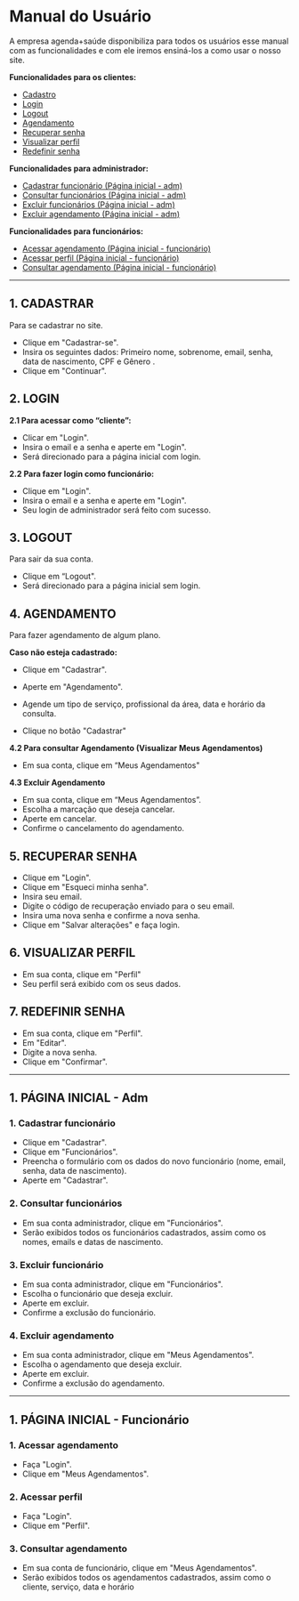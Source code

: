 # Manual do Usuário

A empresa agenda+saúde disponibiliza para todos os usuários esse manual com as funcionalidades e com ele iremos ensiná-los a como usar o nosso site.

**Funcionalidades para os clientes:**
 - [Cadastro](#1-CADASTRAR)
 - [Login](#2-LOGIN)
 - [Logout](#3-LOGOUT)
 - [Agendamento](#4-AGENDAMENTO)
 - [Recuperar senha](#5-RECUPERAR-SENHA)
 - [Visualizar perfil](#6-VISUALIZAR-PERFIL)
 - [Redefinir senha](#7-REDEFINIR-SENHA)

**Funcionalidades para administrador:**

- [Cadastrar funcionário (Página  inicial - adm)](#1-Cadastrar-funcionário)
- [Consultar funcionários (Página  inicial - adm)](#2-Consultar-funcionários) 
- [Excluir funcionários (Página  inicial - adm)](#3-Excluir-funcionário)
- [Excluir agendamento (Página  inicial - adm)](#4-Excluir-agendamento)

**Funcionalidades para funcionários:**
 
 - [Acessar agendamento (Página  inicial - funcionário)](#1-Acessar-agendamento)
 - [Acessar perfil (Página  inicial - funcionário)](#2-Acessar-perfil)
- [Consultar agendamento (Página  inicial - funcionário)](#3-Consultar-agendamento)

_______________________________________

## 1. CADASTRAR

Para se cadastrar no site. 

- Clique em "Cadastrar-se".
- Insira os seguintes dados: Primeiro nome, sobrenome, email, senha, data de nascimento, CPF e Gênero .
- Clique em "Continuar".

## 2. LOGIN

**2.1 Para acessar como “cliente”:** 

 - Clicar em "Login".
 - Insira o email e a senha e aperte em "Login".
 - Será direcionado para a página inicial com login.
 
**2.2 Para fazer login como funcionário:**

- Clique em "Login".
- Insira o email e a senha e aperte em "Login".
- Seu login de administrador será feito com sucesso.

## 3. LOGOUT 

Para sair da sua conta. 

- Clique em “Logout".
- Será direcionado para a página inicial sem login. 

## 4. AGENDAMENTO 

Para fazer agendamento de algum plano. 

**Caso não esteja cadastrado:**
 - Clique em "Cadastrar".

 - Aperte em "Agendamento".
 - Agende um tipo de serviço, profissional da área, data e horário da consulta.
 - Clique no botão "Cadastrar"

**4.2 Para consultar Agendamento (Visualizar Meus Agendamentos)**

- Em sua conta, clique em “Meus Agendamentos" 

**4.3 Excluir Agendamento**

- Em sua conta, clique em “Meus Agendamentos”.
- Escolha a marcação que deseja cancelar.
- Aperte em cancelar.
- Confirme o cancelamento do agendamento. 


## 5. RECUPERAR SENHA 

- Clique em  "Login". 
- Clique em "Esqueci minha senha".
- Insira seu email.
- Digite o código de recuperação enviado para o seu email.
- Insira uma nova senha e confirme a nova senha.
- Clique em "Salvar alterações" e faça login.


## 6. VISUALIZAR PERFIL

- Em sua conta, clique em "Perfil"
- Seu perfil será exibido com os seus dados. 
  
## 7. REDEFINIR SENHA

- Em sua conta, clique em "Perfil". 
- Em "Editar".
- Digite a nova senha.
- Clique em "Confirmar".

_______________________________________

## 1. PÁGINA INICIAL - Adm

### 1. Cadastrar funcionário

- Clique em "Cadastrar".
- Clique em "Funcionários".
- Preencha o formulário com os dados do novo funcionário (nome, email, senha, data de nascimento).
- Aperte em "Cadastrar".

### 2. Consultar funcionários
  
- Em sua conta administrador, clique em "Funcionários".
- Serão exibidos todos os funcionários cadastrados, assim como os nomes, emails e datas de nascimento. 
 
### 3. Excluir funcionário

- Em sua conta administrador, clique em "Funcionários".
- Escolha o funcionário que deseja excluir. 
- Aperte em excluir. 
- Confirme a exclusão do funcionário. 
 
### 4. Excluir agendamento

- Em sua conta administrador, clique em "Meus Agendamentos".
- Escolha o agendamento que deseja excluir.
- Aperte em excluir.
- Confirme a exclusão do agendamento.

_______________________________________

## 1. PÁGINA INICIAL - Funcionário

### 1. Acessar agendamento

- Faça "Login". 
- Clique em "Meus Agendamentos".

### 2. Acessar perfil

- Faça "Login". 
- Clique em "Perfil".

### 3. Consultar agendamento 

- Em sua conta de funcionário, clique em "Meus Agendamentos".  
- Serão exibidos todos os agendamentos cadastrados, assim como o cliente, serviço, data e horário

